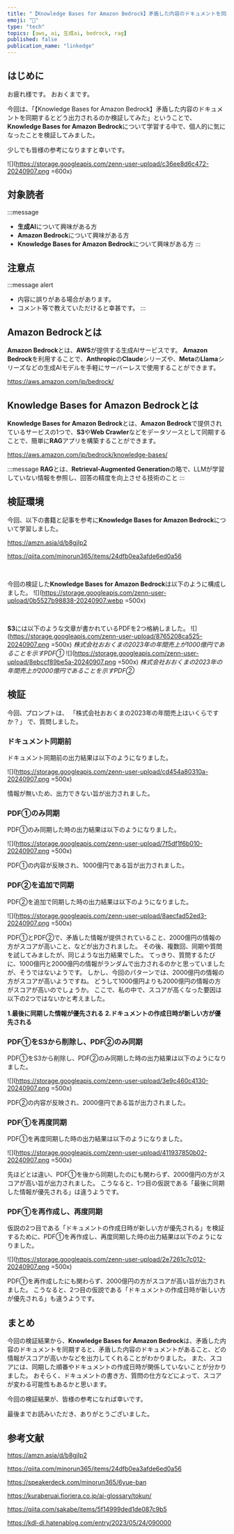 ```yaml
---
title: "【Knowledge Bases for Amazon Bedrock】矛盾した内容のドキュメントを同期するとどう出力されるのか検証してみた"
emoji: "🧠"
type: "tech"
topics: [aws, ai, 生成ai, bedrock, rag]
published: false
publication_name: "linkedge"
---
```


## はじめに
お疲れ様です。
おおくまです。

今回は、「【Knowledge Bases for Amazon Bedrock】矛盾した内容のドキュメントを同期するとどう出力されるのか検証してみた」ということで、**Knowledge Bases for Amazon Bedrock**について学習する中で、個人的に気になったことを検証してみました。

少しでも皆様の参考になりますと幸いです。

![](https://storage.googleapis.com/zenn-user-upload/c36ee8d6c472-20240907.png =600x)

## 対象読者
:::message
- **生成AI**について興味がある方
- **Amazon Bedrock**について興味がある方
- **Knowledge Bases for Amazon Bedrock**について興味がある方
:::

## 注意点
:::message alert
- 内容に誤りがある場合があります。
- コメント等で教えていただけると幸甚です。
:::

## Amazon Bedrockとは
**Amazon Bedrock**とは、**AWS**が提供する生成AIサービスです。
**Amazon Bedrock**を利用することで、**Anthropic**の**Claude**シリーズや、**Meta**の**Llama**シリーズなどの生成AIモデルを手軽にサーバーレスで使用することができます。

https://aws.amazon.com/jp/bedrock/

## Knowledge Bases for Amazon Bedrockとは
**Knowledge Bases for Amazon Bedrock**とは、**Amazon Bedrock**で提供されているサービスの1つで、**S3**や**Web Crawler**などをデータソースとして同期することで、簡単に**RAG**アプリを構築することができます。

https://aws.amazon.com/jp/bedrock/knowledge-bases/

:::message
**RAG**とは、**Retrieval-Augmented Generation**の略で、LLMが学習していない情報を参照し、回答の精度を向上させる技術のこと
:::

## 検証環境
今回、以下の書籍と記事を参考に**Knowledge Bases for Amazon Bedrock**について学習しました。

https://amzn.asia/d/b8gjIp2

https://qiita.com/minorun365/items/24dfb0ea3afde6ed0a56

<br>

今回の検証した**Knowledge Bases for Amazon Bedrock**は以下のように構成しました。
![](https://storage.googleapis.com/zenn-user-upload/0b5527b98838-20240907.webp =500x)

<br>

**S3**には以下のような文章が書かれているPDFを2つ格納しました。
![](https://storage.googleapis.com/zenn-user-upload/8765208ca525-20240907.png =500x)
*株式会社おおくまの2023年の年間売上が1000億円であることを示すPDF①*
![](https://storage.googleapis.com/zenn-user-upload/8ebccf89be5a-20240907.png =500x)
*株式会社おおくまの2023年の年間売上が2000億円であることを示すPDF②*

## 検証

今回、プロンプトは、
「株式会社おおくまの2023年の年間売上はいくらですか？」
で、質問しました。

### ドキュメント同期前
ドキュメント同期前の出力結果は以下のようになりました。

![](https://storage.googleapis.com/zenn-user-upload/cd454a80310a-20240907.png =500x)

情報が無いため、出力できない旨が出力されました。

### PDF①のみ同期
PDF①のみ同期した時の出力結果は以下のようになりました。

![](https://storage.googleapis.com/zenn-user-upload/7f5df1f6b010-20240907.png =500x)

PDF①の内容が反映され、1000億円である旨が出力されました。

### PDF②を追加で同期
PDF②を追加で同期した時の出力結果は以下のようになりました。

![](https://storage.googleapis.com/zenn-user-upload/8aecfad52ed3-20240907.png =500x)

PDF①とPDF②で、矛盾した情報が提供されていること、2000億円の情報の方がスコアが高いこと、などが出力されました。
その後、複数回、同期や質問を試してみましたが、同じような出力結果でした。
てっきり、質問するたびに、1000億円と2000億円の情報がランダムで出力されるのかと思っていましたが、そうではないようです。
しかし、今回のパターンでは、2000億円の情報の方がスコアが高いようですね。
どうして1000億円よりも2000億円の情報の方がスコアが高いのでしょうか。
ここで、私の中で、スコアが高くなった要因は以下の2つではないかと考えました。

**1.最後に同期した情報が優先される**
**2.ドキュメントの作成日時が新しい方が優先される**

### PDF①をS3から削除し、PDF②のみ同期
PDF①をS3から削除し、PDF②のみ同期した時の出力結果は以下のようになりました。

![](https://storage.googleapis.com/zenn-user-upload/3e9c460c4130-20240907.png =500x)

PDF②の内容が反映され、2000億円である旨が出力されました。

### PDF①を再度同期
PDF①を再度同期した時の出力結果は以下のようになりました。

![](https://storage.googleapis.com/zenn-user-upload/411937850b02-20240907.png =500x)

先ほどとは違い、PDF①を後から同期したのにも関わらず、2000億円の方がスコアが高い旨が出力されました。
こうなると、1つ目の仮説である「最後に同期した情報が優先される」は違うようです。

### PDF①を再作成し、再度同期
仮説の2つ目である「ドキュメントの作成日時が新しい方が優先される」を検証するために、PDF①を再作成し、再度同期した時の出力結果は以下のようになりました。

![](https://storage.googleapis.com/zenn-user-upload/2e7261c7c012-20240907.png =500x)

PDF①を再作成したにも関わらず、2000億円の方がスコアが高い旨が出力されました。
こうなると、2つ目の仮説である「ドキュメントの作成日時が新しい方が優先される」も違うようです。

## まとめ
今回の検証結果から、**Knowledge Bases for Amazon Bedrock**は、矛盾した内容のドキュメントを同期すると、矛盾した内容のドキュメントがあること、どの情報がスコアが高いかなどを出力してくれることがわかりました。
また、スコアには、同期した順番やドキュメントの作成日時が関係していないことが分かりました。
おそらく、ドキュメントの書き方、質問の仕方などによって、スコアが変わる可能性もあるかと思います。

今回の検証結果が、皆様の参考になれば幸いです。

最後までお読みいただき、ありがとうございました。

## 参考文献

https://amzn.asia/d/b8gjIp2

https://qiita.com/minorun365/items/24dfb0ea3afde6ed0a56

https://speakerdeck.com/minorun365/6yue-ban

https://kuraberuai.fioriera.co.jp/ai-glossary/tokun/

https://qiita.com/sakabe/items/5f14999ded1de087c9b5

https://kdl-di.hatenablog.com/entry/2023/05/24/090000
